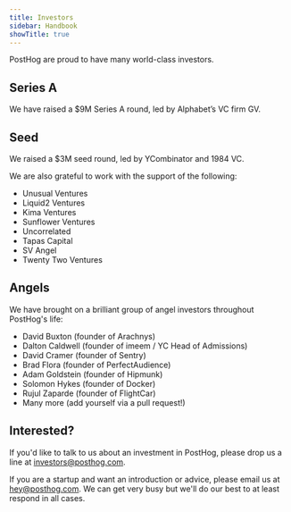 ```yaml
---
title: Investors
sidebar: Handbook
showTitle: true
---
```

PostHog are proud to have many world-class investors.

## Series A

We have raised a \$9M Series A round, led by Alphabet’s VC firm GV. 

## Seed

We raised a \$3M seed round, led by YCombinator and 1984 VC.

We are also grateful to work with the support of the following:

* Unusual Ventures
* Liquid2 Ventures
* Kima Ventures
* Sunflower Ventures
* Uncorrelated
* Tapas Capital
* SV Angel
* Twenty Two Ventures

## Angels

We have brought on a brilliant group of angel investors throughout PostHog's life:

* David Buxton (founder of Arachnys)
* Dalton Caldwell (founder of imeem / YC Head of Admissions)
* David Cramer (founder of Sentry)
* Brad Flora (founder of PerfectAudience)
* Adam Goldstein (founder of Hipmunk)
* Solomon Hykes (founder of Docker)
* Rujul Zaparde (founder of FlightCar)
* Many more (add yourself via a pull request!)

## Interested?

If you'd like to talk to us about an investment in PostHog, please drop us a line at [investors@posthog.com](mailto:investors@posthog.com).

If you are a startup and want an introduction or advice, please email us at [hey@posthog.com](mailto:hey@posthog.com). We can get very busy but we'll do our best to at least respond in all cases.
